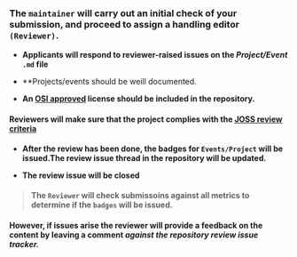 
### **The `maintainer` will carry out an initial check of your submission, and proceed to assign a handling editor `(Reviewer)`.**


- **Applicants will respond to reviewer-raised issues on the *Project/Event* `.md` file**

- **Projects/events should be weill documented. 

- **An [OSI approved](https://opensource.org/licenses/alphabetical) license should be included in the repository.**

#### Reviewers will make sure that the project complies with the [JOSS review criteria](https://joss.readthedocs.io/en/latest/review_criteria.html)



- **After the review has been done, the badges for `Events/Project` will be issued.The review issue thread in the repository will be updated.**


- **The review issue will be closed**


> #### The `Reviewer` will check submissoins against all metrics to determine if the `badges` will be issued. 



#### However, if issues arise the reviewer will provide a feedback on the content by leaving a comment *against the repository review issue tracker.*
